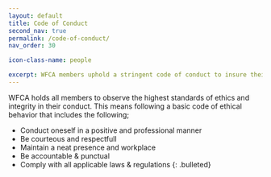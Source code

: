 ```yaml
---
layout: default
title: Code of Conduct
second_nav: true
permalink: /code-of-conduct/
nav_order: 30

icon-class-name: people

excerpt: WFCA members uphold a stringent code of conduct to insure their customers receive consistent, industry leading results.
---
```


<!-- WFCA members uphold a stringent code of conduct to insure their customers receive consistent, industry leading results.

* Professionalism
* Neat
* Courteous
* On Time
{: .bulleted} -->


WFCA holds all members to observe the highest standards of ethics and integrity in their conduct. This means following a basic code of ethical behavior that includes the following;

* Conduct oneself in a positive and professional manner
* Be courteous and respectfull
* Maintain a neat presence and workplace
* Be accountable & punctual
* Comply with all applicable laws & regulations
{: .bulleted}
